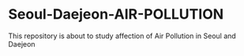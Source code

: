 # Seoul-Daejeon-AIR-POLLUTION
This repository is about to study affection of Air Pollution in Seoul and Daejeon
